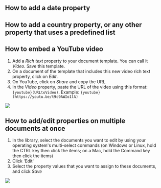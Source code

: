 ## How to add a date property

## How to add a country property, or any other property that uses a predefined list

## How to embed a YouTube video
1. Add a _Rich text_ property to your document template. You can call it _Video_. Save this template.
2. On a document of the template that includes this new video rich text property, click on _Edit_. 
3. On YouTube, click on _Share_ and copy the URL.
4. In the _Video_ property, paste the URL of the video using this format: `{youtube}(URLtoVideo)`. Example: `{youtube}(https://youtu.be/t9c9AWIo1lA)`

![](http://g.recordit.co/GO205KPeUE.gif)

## How to add/edit properties on multiple documents at once
1. In the library, select the documents you want to edit by using your operating system's multi-select commands (on Windows or Linux, hold the CTRL key then click the items; on a Mac, hold the Command key then click the items)
2. Click 'Edit'
3. Select the property values that you want to assign to these documents, and click _Save_

![](http://g.recordit.co/MTOmvXjhv9.gif)